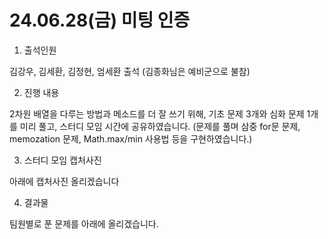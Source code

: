 # 24.06.28(금) 미팅 인증

1. 출석인원

김강우, 김세환, 김정현, 엄세환 출석 (김종화님은 예비군으로 불참)

2. 진행 내용

2차원 배열을 다루는 방법과 메소드를 더 잘 쓰기 위해, 기초 문제 3개와 심화 문제 1개를 미리 풀고, 스터디 모임 시간에 공유하였습니다.
(문제를 풀며 삼중 for문 문제, memozation 문제, Math.max/min 사용법 등을 구현하였습니다.)

3. 스터디 모임 캡처사진

아래에 캡처사진 올리겠습니다

4. 결과물

팀원별로 푼 문제를 아래에 올리겠습니다.